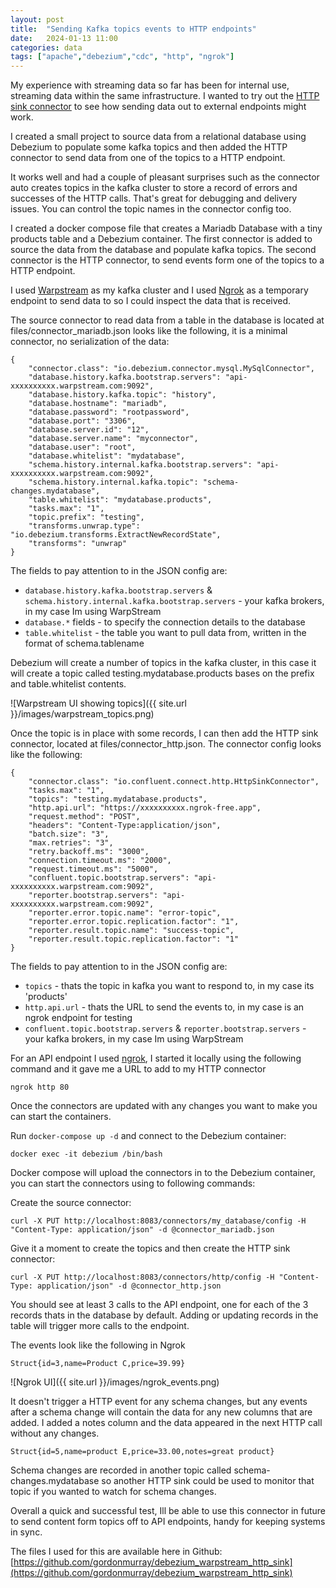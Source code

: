```yaml
---
layout: post
title:  "Sending Kafka topics events to HTTP endpoints"
date:   2024-01-13 11:00
categories: data
tags: ["apache","debezium","cdc", "http", "ngrok"]
---
```


My experience with streaming data so far has been for internal use, streaming data within the same infrastructure. I wanted to try out the [HTTP sink connector](https://www.confluent.io/hub/confluentinc/kafka-connect-http) to see how sending data out to external endpoints might work.

I created a small project to source data from a relational database using Debezium to populate some kafka topics and then added the HTTP connector to send data from one of the topics to a HTTP endpoint.

It works well and had a couple of pleasant surprises such as the connector auto creates topics in the kafka cluster to store a record of errors and successes of the HTTP calls. That's great for debugging and delivery issues. You can control the topic names in the connector config too.

I created a docker compose file that creates a Mariadb Database with a tiny products table and a Debezium container. The first connector is added to source the data from the database and populate kafka topics. The second connector is the HTTP connector, to send events form one of the topics to a HTTP endpoint.

I used [Warpstream](https://www.warpstream.com/) as my kafka cluster and I used [Ngrok](https://ngrok.com/) as a temporary endpoint to send data to so I could inspect the data that is received.

The source connector to read data from a table in the database is located at files/connector_mariadb.json looks like the following, it is a minimal connector, no serialization of the data:

```
{
    "connector.class": "io.debezium.connector.mysql.MySqlConnector",
    "database.history.kafka.bootstrap.servers": "api-xxxxxxxxxx.warpstream.com:9092",
    "database.history.kafka.topic": "history",
    "database.hostname": "mariadb",
    "database.password": "rootpassword",
    "database.port": "3306",
    "database.server.id": "12",
    "database.server.name": "myconnector",
    "database.user": "root",
    "database.whitelist": "mydatabase",
    "schema.history.internal.kafka.bootstrap.servers": "api-xxxxxxxxxx.warpstream.com:9092",
    "schema.history.internal.kafka.topic": "schema-changes.mydatabase",
    "table.whitelist": "mydatabase.products",
    "tasks.max": "1",
    "topic.prefix": "testing",
    "transforms.unwrap.type": "io.debezium.transforms.ExtractNewRecordState",
    "transforms": "unwrap"
}
```

The fields to pay attention to in the JSON config are:

* `database.history.kafka.bootstrap.servers` & `schema.history.internal.kafka.bootstrap.servers` - your kafka brokers, in my case Im using WarpStream
* `database.*` fields - to specify the connection details to the database
* `table.whitelist` - the table you want to pull data from, written in the format of schema.tablename

Debezium will create a number of topics in the kafka cluster, in this case it will create a topic called testing.mydatabase.products bases on the prefix and table.whitelist contents.

![Warpstream UI showing topics]({{ site.url }}/images/warpstream_topics.png)

Once the topic is in place with some records, I can then add the HTTP sink connector, located at files/connector_http.json. The connector config looks like the following:

```
{
    "connector.class": "io.confluent.connect.http.HttpSinkConnector",
    "tasks.max": "1",
    "topics": "testing.mydatabase.products",
    "http.api.url": "https://xxxxxxxxxx.ngrok-free.app",
    "request.method": "POST",
    "headers": "Content-Type:application/json",
    "batch.size": "3",
    "max.retries": "3",
    "retry.backoff.ms": "3000",
    "connection.timeout.ms": "2000",
    "request.timeout.ms": "5000",
    "confluent.topic.bootstrap.servers": "api-xxxxxxxxxx.warpstream.com:9092",
    "reporter.bootstrap.servers": "api-xxxxxxxxxx.warpstream.com:9092",
    "reporter.error.topic.name": "error-topic",
    "reporter.error.topic.replication.factor": "1",
    "reporter.result.topic.name": "success-topic",
    "reporter.result.topic.replication.factor": "1"
}
```

The fields to pay attention to in the JSON config are:

* `topics` - thats the topic in kafka you want to respond to, in my case its 'products'
* `http.api.url` - thats the URL to send the events to, in my case is an ngrok endpoint for testing
* `confluent.topic.bootstrap.servers` & `reporter.bootstrap.servers` - your kafka brokers, in my case Im using WarpStream

For an API endpoint I used [ngrok](https://ngrok.com/), I started it locally using the following command and it gave me a URL to add to my HTTP connector

```
ngrok http 80
```

Once the connectors are updated with any changes you want to make you can start the containers.

Run `docker-compose up -d` and connect to the Debezium container:

```
docker exec -it debezium /bin/bash
```

Docker compose will upload the connectors in to the Debezium container, you can start the connectors using to following commands:

Create the source connector:

```
curl -X PUT http://localhost:8083/connectors/my_database/config -H "Content-Type: application/json" -d @connector_mariadb.json
```

Give it a moment to create the topics and then create the HTTP sink connector:

```
curl -X PUT http://localhost:8083/connectors/http/config -H "Content-Type: application/json" -d @connector_http.json
```

You should see at least 3 calls to the API endpoint, one for each of the 3 records thats in the database by default. Adding or updating records in the table will trigger more calls to the endpoint.

The events look like the following in Ngrok

```
Struct{id=3,name=Product C,price=39.99}
```

![Ngrok UI]({{ site.url }}/images/ngrok_events.png)


It doesn't trigger a HTTP event for any schema changes, but any events after a schema change will contain the data for any new columns that are added. I added a notes column and the data appeared in the next HTTP call without any changes.


```
Struct{id=5,name=product E,price=33.00,notes=great product}
```

Schema changes are recorded in another topic called schema-changes.mydatabase so another HTTP sink could be used to monitor that topic if you wanted to watch for schema changes.

Overall a quick and successful test, Ill be able to use this connector in future to send content form topics off to API endpoints, handy for keeping systems in sync.

The files I used for this are available here in Github: [https://github.com/gordonmurray/debezium_warpstream_http_sink](https://github.com/gordonmurray/debezium_warpstream_http_sink)